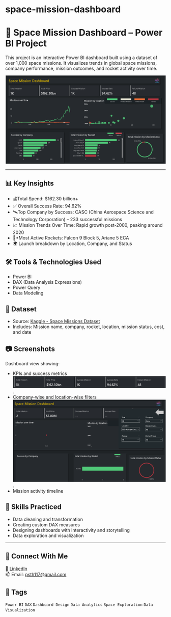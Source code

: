 # space-mission-dashboard
# 🚀 Space Mission Dashboard – Power BI Project

This project is an interactive Power BI dashboard built using a dataset of over 1,000 space missions. It visualizes trends in global space missions, company performance, mission outcomes, and rocket activity over time.

![Dashboard Screenshot](missionspace.png)



---

## 📊 Key Insights

- 💰Total Spend: $162.30 billion+
- ✅ Overall Success Rate: 94.62%
- 🛰️Top Company by Success: CASC (China Aerospace Science and Technology Corporation) – 233 successful missions
- 📈 Mission Trends Over Time: Rapid growth post-2000, peaking around 2020
- 🚀*Most Active Rockets: Falcon 9 Block 5, Ariane 5 ECA
- 🌍 Launch breakdown by Location, Company, and Status



## 🛠️ Tools & Technologies Used

- Power BI
- DAX (Data Analysis Expressions)
- Power Query
- Data Modeling



## 📁 Dataset

- Source: [Kaggle - Space Missions Dataset](https://www.kaggle.com/datasets/alexanderbader/space-missions)
- Includes: Mission name, company, rocket, location, mission status, cost, and date



## 📷 Screenshots

Dashboard view showing:
- KPIs and success metrics
  ![kpi Screenshot](kpi.png).
- Company-wise and location-wise filters
  ![company wise and location wise filter Screenshot](filter.png).
- Mission activity timeline



## 🧠 Skills Practiced

- Data cleaning and transformation
- Creating custom DAX measures
- Designing dashboards with interactivity and storytelling
- Data exploration and visualization

---

## 🔗 Connect With Me

💬 [LinkedIn](https://www.linkedin.com/in/sandipstha12)  
📫 Email: psth117@gmail.com



## 🔖 Tags

`Power BI` `DAX` `Dashboard Design` `Data Analytics` `Space Exploration` `Data Visualization`
